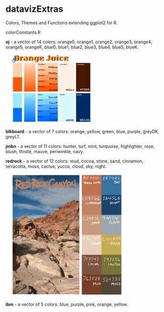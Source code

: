 # datavizExtras
Colors, Themes and Functions extending ggplot2 for R.

colorConstants.R

**oj** - a vector of 14 colors: orange0, orange1, orange2, orange3, orange4, orange5, orangeK, blue0, blue1, blue2, blue3, blue4, blue5, blueK.

<img src="orangeJuiceColors.png" width="300">

**blkboard** - a vector of 7 colors: orange, yellow, green, blue, purple, greyDK, greyLT.

**jmbn** - a vector of 11 colors: hunter, turf, mint, turquoise, highlighter, rose, blush, thistle, mauve, periwinkle, navy.

**redrock** - a vector of 12 colors: mud, cocoa, stone, sand, cinnamon, terracotta, moss, cactus, yucca, cloud, sky, night.

<img src="RedRockCanyonColors.png" width="400">

**ibm** - a vector of 5 colors: blue, purple, pink, orange, yellow.













